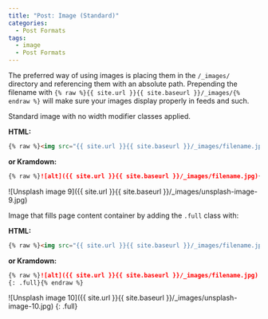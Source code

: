 ```yaml
---
title: "Post: Image (Standard)"
categories:
  - Post Formats
tags:
  - image
  - Post Formats
---
```


The preferred way of using images is placing them in the `/_images/` directory and referencing them with an absolute path. Prepending the filename with `{% raw %}{{ site.url }}{{ site.baseurl }}/_images/{% endraw %}` will make sure your images display properly in feeds and such.

Standard image with no width modifier classes applied.

**HTML:**

```html
{% raw %}<img src="{{ site.url }}{{ site.baseurl }}/_images/filename.jpg" alt="">{% endraw %}
```

**or Kramdown:**

```markdown
{% raw %}![alt]({{ site.url }}{{ site.baseurl }}/_images/filename.jpg){% endraw %}
```

![Unsplash image 9]({{ site.url }}{{ site.baseurl }}/_images/unsplash-image-9.jpg)

Image that fills page content container by adding the `.full` class with:

**HTML:**

```html
{% raw %}<img src="{{ site.url }}{{ site.baseurl }}/_images/filename.jpg" alt="" class="full">{% endraw %}
```

**or Kramdown:**

```markdown
{% raw %}![alt]({{ site.url }}{{ site.baseurl }}/_images/filename.jpg)
{: .full}{% endraw %}
```

![Unsplash image 10]({{ site.url }}{{ site.baseurl }}/_images/unsplash-image-10.jpg)
{: .full}